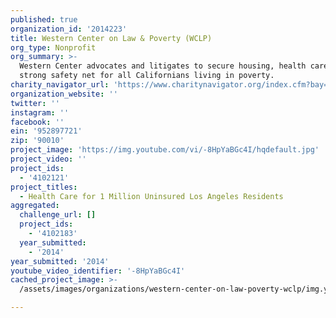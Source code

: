 ```yaml
---
published: true
organization_id: '2014223'
title: Western Center on Law & Poverty (WCLP)
org_type: Nonprofit
org_summary: >-
  Western Center advocates and litigates to secure housing, health care and a
  strong safety net for all Californians living in poverty.
charity_navigator_url: 'https://www.charitynavigator.org/index.cfm?bay=search.profile&ein=952897721'
organization_website: ''
twitter: ''
instagram: ''
facebook: ''
ein: '952897721'
zip: '90010'
project_image: 'https://img.youtube.com/vi/-8HpYaBGc4I/hqdefault.jpg'
project_video: ''
project_ids:
  - '4102121'
project_titles:
  - Health Care for 1 Million Uninsured Los Angeles Residents
aggregated:
  challenge_url: []
  project_ids:
    - '4102183'
  year_submitted:
    - '2014'
year_submitted: '2014'
youtube_video_identifier: '-8HpYaBGc4I'
cached_project_image: >-
  /assets/images/organizations/western-center-on-law-poverty-wclp/img.youtube.com/vi/-8HpYaBGc4I/hqdefault.jpg

---
```

